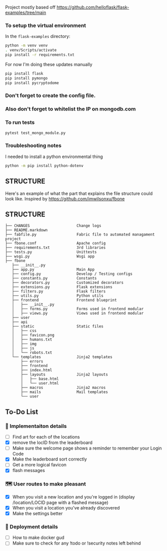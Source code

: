 

Project mostly based off https://github.com/helloflask/flask-examples/tree/main

### To setup the virtual environment
In the `flask-examples` directory:
```bash
python -m venv venv
. venv/Scripts/activate
pip install -r requirements.txt
```

For now I'm doing these updates manually
```bash
pip install flask
pip install pymongo
pip install pycryptodome
```

### Don't forget to create the config file.

### Also don't forget to whitelist the IP on mongodb.com

### To run tests
```bash
pytest test_mongo_module.py
```

### Troubleshooting notes
I needed to install a python environmental thing
```bash
python -m pip install python-dotenv
```

## STRUCTURE
Here's an example of what the part that explains the file structure could look like. Inspired by https://github.com/imwilsonxu/fbone

## STRUCTURE

    ├── CHANGES                     Change logs
    ├── README.markdown
    ├── fabfile.py                  Fabric file to automated managament project
    ├── fbone.conf                  Apache config
    ├── requirements.txt            3rd libraries
    ├── tests.py                    Unittests
    ├── wsgi.py                     Wsgi app
    ├── fbone
       ├── __init__.py
       ├── app.py                   Main App
       ├── config.py                Develop / Testing configs
       ├── constants.py             Constants
       ├── decorators.py            Customized decorators
       ├── extensions.py            Flask extensions
       ├── filters.py               Flask filters
       ├── utils.py                 Python utils
       ├── frontend                 Frontend blueprint
       │   ├── __init__.py
       │   ├── forms.py             Forms used in frontend modular
       │   ├── views.py             Views used in frontend modular
       ├── user
       ├── api
       ├── static                   Static files
       │   ├── css
       │   ├── favicon.png
       │   ├── humans.txt
       │   ├── img
       │   ├── js
       │   └── robots.txt
       └── templates                Jinja2 templates
           ├── errors
           ├── frontend
           ├── index.html
           ├── layouts              Jinja2 layouts
           │   ├── base.html
           │   └── user.html
           ├── macros               Jinja2 macros
           ├── mails                Mail templates
           └── user

## To-Do List

### 🔎 Implementaiton details
- [ ] Find art for each of the locations
- [X] remove the locID from the leaderboard
- [ ] Make sure the welcome page shows a reminder to remember your Login Code
- [X] Make the leaderboard sort correctly
- [ ] Get a more logical favicon
- [X] flash messages

### 🗺️ User routes to make pleasant
- [X] When you visit a new location and you're logged in (display /location/LOCID page with a flashed message)
- [X] When you visit a location you've already discovered
- [X] Make the settings better

### 🚀 Deployment details
- [ ] How to make docker gud
- [ ] Make sure to check for any !todo or !security notes left behind